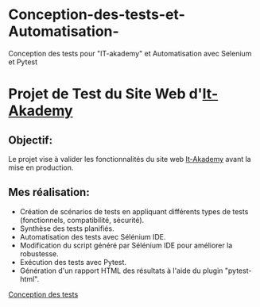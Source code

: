 # Conception-des-tests-et-Automatisation-
Conception des tests pour "IT-akademy" et Automatisation avec Selenium et Pytest
# Projet de Test du Site Web d'[It-Akademy](https://inscription.it-akademy.fr/)

## Objectif:

Le projet vise à valider les fonctionnalités du site web [It-Akademy](https://inscription.it-akademy.fr/) avant la mise en production.

## Mes réalisation:  
* Création de scénarios de tests en appliquant différents types de tests (fonctionnels, compatibilité, sécurité).
* Synthèse des tests planifiés.
* Automatisation des tests avec Sélénium IDE.
* Modification du script généré par Sélénium IDE pour améliorer la robustesse.
* Exécution des tests avec Pytest.
* Génération d'un rapport HTML des résultats à l'aide du plugin "pytest-html".




[Conception des tests](https://docs.google.com/document/d/1o1g3CfSvPM0GjFFmtMKfW6YT3fQpt8lLYnLovWd1pS8/edit)













